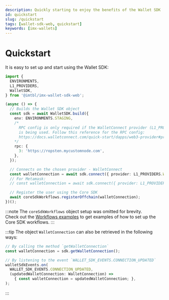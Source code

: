 ```yaml
---
description: Quickly starting to enjoy the benefits of the Wallet SDK
id: quickstart
slug: /quickstart
tags: [wallet-sdk-web, quickstart]
keywords: [imx-wallets]
---
```


# Quickstart

It is easy to set up and start using the Wallet SDK:

```ts
import {
  ENVIRONMENTS,
  L1_PROVIDERS,
  WalletSDK,
} from '@imtbl/imx-wallet-sdk-web';

(async () => {
  // Builds the Wallet SDK object
  const sdk = await WalletSDK.build({
    env: ENVIRONMENTS.STAGING,
    /*
      RPC config is only required if the WalletConnect provider (L1_PROVIDERS.WALLET_CONNECT)
      is being used. Follow this reference for the RPC config:
      https://docs.walletconnect.com/quick-start/dapps/web3-provider#provider-options
    */
    rpc: {
      3: 'https://ropsten.mycustomnode.com',
    },
  });

  // Connects on the chosen provider - WalletConnect
  const walletConnection = await sdk.connect({ provider: L1_PROVIDERS.WALLET_CONNECT });
  // For Metamask:
  // const walletConnection = await sdk.connect({ provider: L1_PROVIDERS.METAMASK });

  // Register the user using the Core SDK
  await coreSdkWorkflows.registerOffchain(walletConnection);
})();
```

:::note
The `coreSdkWorkflows` object setup was omitted for brevity. <br/>
Check out the [Workflows examples](/sdk-docs/wallet-sdk-web/code-examples#workflows) to get examples of how to set up the Core SDK workflows.
:::

:::tip
The object `WalletConnection` can also be retrieved in the following ways:
```ts
// By calling the method `getWalletConnection`
const walletConnection = sdk.getWalletConnection();

// By listening to the event `WALLET_SDK_EVENTS.CONNECTION_UPDATED`
walletSdkEvents.on(
  WALLET_SDK_EVENTS.CONNECTION_UPDATED,
  (updatedWalletConnection: WalletConnection) =>
    { const walletConnection = updatedWalletConnection; },
);
```
:::
